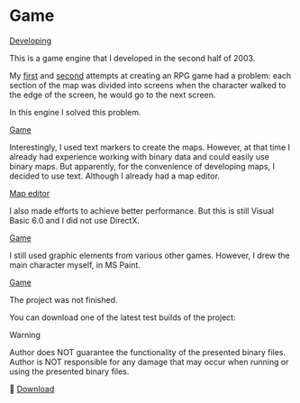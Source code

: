 # Game

[Developing](2003-12-14_14-41.png)

This is a game engine that I developed in the second half of 2003.

My [first](../../../2002/assets/jager3) and [second](../../../2002/assets/wid) attempts at creating an RPG game had a problem: each section of the map was divided into screens when the character walked to the edge of the screen, he would go to the next screen.

In this engine I solved this problem.

[Game](2003-12-14_23-16.png)

Interestingly, I used text markers to create the maps. However, at that time I already had experience working with binary data and could easily use binary maps. But apparently, for the convenience of developing maps, I decided to use text. Although I already had a map editor.

[Map editor](2003-12-14_23-22.png)

I also made efforts to achieve better performance. But this is still Visual Basic 6.0 and I did not use DirectX.

[Game](2003-12-14_16-41.png)

I still used graphic elements from various other games. However, I drew the main character myself, in MS Paint.

[Game](2003-12-16_14-07.png)

The project was not finished.

You can download one of the latest test builds of the project:

> [!WARNING]
> Author does NOT guarantee the functionality of the presented binary files.
> Author is NOT responsible for any damage that may occur when running or using the presented binary files.

:floppy_disk: [Download](Project1.zip)
